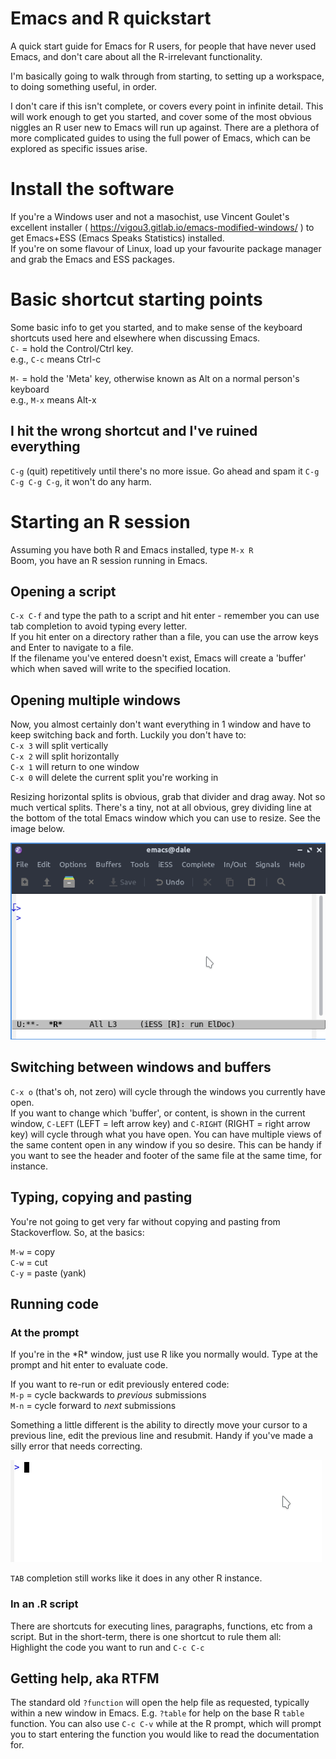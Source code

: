 # Emacs and R quickstart

A quick start guide for Emacs for R users, for people that have never used Emacs, and don't care about all the R-irrelevant functionality.

I'm basically going to walk through from starting, to setting up a workspace, to doing something useful, in order.

I don't care if this isn't complete, or covers every point in infinite detail. This will work enough to get you started, and cover some of the most obvious niggles an R user new to Emacs will run up against. There are a plethora of more complicated guides to using the full power of Emacs, which can be explored as specific issues arise.

# Install the software

If you're a Windows user and not a masochist, use Vincent Goulet's excellent installer ( https://vigou3.gitlab.io/emacs-modified-windows/ ) to get Emacs+ESS (Emacs Speaks Statistics) installed.  
If you're on some flavour of Linux, load up your favourite package manager and grab the Emacs and ESS packages.

# Basic shortcut starting points

Some basic info to get you started, and to make sense of the keyboard shortcuts used here and elsewhere when discussing Emacs.  
`C-` = hold the Control/Ctrl key.  
e.g., `C-c` means Ctrl-c

`M-` = hold the 'Meta' key, otherwise known as Alt on a normal person's keyboard  
e.g., `M-x` means Alt-x

## I hit the wrong shortcut and I've ruined everything

`C-g` (quit) repetitively until there's no more issue. Go ahead and spam it `C-g C-g C-g C-g`, it won't do any harm.

# Starting an R session

Assuming you have both R and Emacs installed, type `M-x R`  
Boom, you have an R session running in Emacs.

## Opening a script

`C-x C-f` and type the path to a script and hit enter - remember you can use tab completion to avoid typing every letter.  
If you hit enter on a directory rather than a file, you can use the arrow keys and Enter to navigate to a file.  
If the filename you've entered doesn't exist, Emacs will create a 'buffer' which when saved will write to the specified location.

## Opening multiple windows

Now, you almost certainly don't want everything in 1 window and have to keep switching back and forth. Luckily you don't have to:  
`C-x 3` will split vertically  
`C-x 2` will split horizontally  
`C-x 1` will return to one window  
`C-x 0` will delete the current split you're working in  

Resizing horizontal splits is obvious, grab that divider and drag away. Not so much vertical splits. There's a tiny, not at all obvious, grey dividing line at the bottom of the total Emacs window which you can use to resize. See the image below.

![Alt](/window_resizing.gif "Creating and resizing windows")


## Switching between windows and buffers

`C-x o` (that's oh, not zero) will cycle through the windows you currently have open.  
If you want to change which 'buffer', or content, is shown in the current window, `C-LEFT` (LEFT = left arrow key) and `C-RIGHT` (RIGHT = right arrow key) will cycle through what you have open. You can have multiple views of the same content open in any window if you so desire. This can be handy if you want to see the header and footer of the same file at the same time, for instance.

## Typing, copying and pasting

You're not going to get very far without copying and pasting from Stackoverflow. So, at the basics:

`M-w` = copy  
`C-w` = cut  
`C-y` = paste (yank)  

## Running code

### At the prompt
If you're in the \*R\* window, just use R like you normally would. Type at the prompt and hit enter to evaluate code.

If you want to re-run or edit previously entered code:  
`M-p` = cycle backwards to *previous* submissions  
`M-n` = cycle forward to *next* submissions  

Something a little different is the ability to directly move your cursor to a previous line, edit the previous line and resubmit. Handy if you've made a silly error that needs correcting.

![Alt](/04-correct.gif "Correcting a line above")

`TAB` completion still works like it does in any other R instance.

### In an .R script

There are shortcuts for executing lines, paragraphs, functions, etc from a script. But in the short-term, there is one shortcut to rule them all:  
Highlight the code you want to run and `C-c C-c`

## Getting help, aka RTFM

The standard old `?function` will open the help file as requested, typically within a new window in Emacs. E.g. `?table` for help on the base R `table` function.  You can also use `C-c C-v` while at the R prompt, which will prompt you to start entering the function you would like to read the documentation for.

